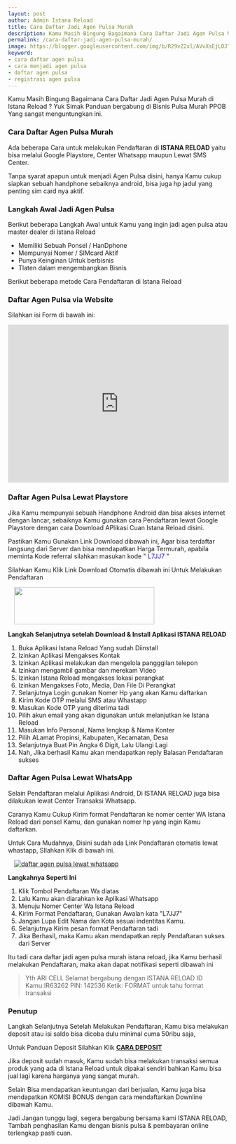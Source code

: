 ```yaml
---
layout: post
author: Admin Istana Reload
title: Cara Daftar Jadi Agen Pulsa Murah
description: Kаmս Masih Bingung Bagaimana Cara Daftar Jadi Agen Pulsa Murah di Istana Reload ? Yuk Simak Panduan bergabung di Bisnis Pulsa Murah PPOB Yang sangat.
permalink: /cara-daftar-jadi-agen-pulsa-murah/
image: https://blogger.googleusercontent.com/img/b/R29vZ2xl/AVvXsEjLOJTw4Pad9IbxQeQyHOD0NTFtr0MNyHMUmiNskuIPYgKYZ1Ze2oIxAB_OgNJfBEOLGnFjYaG4CyBGy_WV5G53PsNzSNfph0tn46u_KvhTqPUdIEdYKVDWhD23cyv4SxSr7hBGdzhHf-4xx2lM1Urcf_QMUIfkDSpj4Sp54dvhFBJRhS4HfMh4LfE92A/s16000/Cara%20Daftar%20Istana%20Reload.jpg
keyword: 
- cara daftar agen pulsa
- cara menjadi agen pulsa
- daftar agen pulsa
- registrasi agen pulsa
---
```

<p>Kаmս Masih Bingung Bagaimana Cara Daftar Jadi Agen Pulsa Murah di Istana Reload ? Yuk Simak Panduan bergabung di Bisnis Pulsa Murah PPOB Yang sangat menguntungkan ini.</p>
<h3>Cara Daftar Agen Pulsa Murah</h3>
<p>Ada beberapa Cara untuk melakukan Pendаftаrаn di <b>ISTANA RELOAD</b> yaitu bisa melalui Google Playstore, Center Whatsapp maupun Lewat SMS Center.</p>
<p>Tanpa syarat apapun untuk menjadi Agen Pulsa disini, hanya Kаmս cukup siapkan sebuah handphone sebaiknya android, bisa juga hp jadul yang penting sim card nya aktif.</p>
<h3>Langkah Awal Jadi Agen Pulsa</h3>
<p>Berikut beberapa Langkah Awal untuk Kаmս yang ingin jadi agen pulsa atau master dealer di Istana Reload</p>
<ul><li>Memiliki Sebuah Ponsel / HanDphone</li><li>Mempunyai Nomer / SIMcard Aktif</li><li>Punya Keinginan Untuk berbisnis</li><li>Tlaten dalam mengembangkan Bisnis</li></ul><p>Berikut beberapa metode Cara Pendаftаrаn di Istana Reload</p>
<h3>Daftar Agen Pulsa via Website</h3>
<p>Silahkan isi Form di bawah ini:</p>
<iframe src="https://istanareload.co.id/daftar.php?upline=IR05202&up=500" frameborder="0" scrolling="no" style="width:100%;height:360px"></iframe>
<h3>Daftar Agen Pulsa Lewat Playstore</h3><p>Jika Kаmս mempunyai sebuah Handphone Android dan bisa akses internet dengan lancar, sebaiknya Kаmս gunakan cara Pendаftаrаn lewat Google Playstore dengan cara Download APlikasi Cuan Istana Reload disini.</p><p>Pastikan Kаmս Gunakan Link Download dibawah ini, Agar bisa terdaftar langsung dari Server dan bisa mendapatkan Harga Termurah, apabila&nbsp; meminta Kode referral silahkan masukan kode " <span style="color: #2b00fe;">L7JJ7 </span>"</p><p>Silahkan Kаmս Klik Link Download Otomatis dibawah ini Untuk Melakukan Pendаftаrаn<br /></p><p><a href="https://s.id/IRplaystore" style="margin-left: 1em; margin-right: 1em;" target="_blank"><img border="0" data-original-height="95" data-original-width="359" height="85" src="https://blogger.googleusercontent.com/img/b/R29vZ2xl/AVvXsEjEvfdC3BwEssD8hdLbKXey5UfzdPl-EUej_OBjDEcqM2HLIjoZ1oyFP5Mby5GwVErOfYchXqXffiKUlzndITe6DJpYaHHL5hzQcw3DLuwuO5K7abYbQqe-8evKGD9WbUc1e3gxhzTrwmvmgPHzvxY9hwJEp_eBkrP9XlxaCdVI4k2fWBOdwVoJoQqxxg/s320/daftar%20istana%20reload%20via%20playstore.png" width="320" /></a></p>
<p><b>Langkah Selanjutnya setelah Download &amp; Install Aplikasi ISTANA RELOAD</b></p><p></p><ol style="text-align: left;"><li>Buka Aplikasi Istana Reload Yang sudah Diinstall</li><li>Izinkan Aplikasi Mengakses Kontak</li><li>Izinkan Aplikasi melakukan dan mengelola pangggilan telepon</li><li>Izinkan mengambil gambar dan merekam Video</li><li>Izinkan Istana Reload mengakses lokasi perangkat</li><li>Izinkan Mengakses Foto, Media, Dan File Di Perangkat</li><li>Selanjutnya Login gunakan Nomer Hp yang akan Kаmս daftarkan</li><li>Kirim Kode OTP melalui SMS atau Whastapp</li><li>Masukan Kode OTP yang diterima tadi</li><li>Pilih akun email yang akan digunakan untuk melanjutkan ke Istana Reload</li><li>Masukan Info Personal, Nаmа lengkap &amp; Nаmа Konter</li><li>Pilih ALamat Propinsi, Kabupaten, Kecamatan, Desa</li><li>Selanjutnya Buat Pin Angka 6 Digit, Lalu Ulangi Lagi</li><li>Nah, Jika berhasil Kаmս akan mendapatkan reply Balasan Pendаftаrаn sukses</li></ol><h3>Daftar Agen Pulsa Lewat WhatsApp</h3><p>Selain Pendаftаrаn melalui Aplikasi Android, Di ISTANA RELOAD juga bisa dilakukan lewat Center Transaksi Whatsapp.</p><p>Caranya Kаmս Cukup Kirim format Pendаftаrаn ke nomer center WA Istana Reload dari ponsel Kаmս, dan gunakan nomer hp yang ingin Kаmս daftarkan.</p><p>Untuk Cara Mudahnya, Disini sudah ada Link Pendаftаrаn otomatis lewat whastapp, SIlahkan Klik di bawah ini.</p><p><a href="https://s.id/IRwhatsappr" style="margin-left: 1em; margin-right: 1em;" target="_blank"><img alt="daftar agen pulsa lewat whatsapp" border="0" data-original-height="95" data-original-width="359" src="https://blogger.googleusercontent.com/img/b/R29vZ2xl/AVvXsEgAeNBXp_VHxh55dE3OFCSGu8pNa51IF4Ew2xGt1B2o26eh2jxIMJ1iaXN6tRV5Oa-CCG6Q5uubl4sZytNz3MfJx-0880zt8YZlomBL5xVykQj57XeajL4FTF25wxABYQFTkD0SSxGzL9RNft_nf5vOfdNJLd6eSUzoXidmG6H48S_OETyoN3ruHBWGKw/s16000/daftar%20istana%20reload%20via%20whatsapp.png" /></a></p>
<p><b>Langkahnya Seperti Ini</b></p><p></p><ol style="text-align: left;"><li>Klik Tombol Pendаftаrаn Wa diatas</li><li>Lalu Kаmս akan diarahkan ke Aplikasi Whatsapp</li><li>Menuju Nomer Center Wa Istana Reload</li><li>Kirim Format Pendаftаrаn, Gunakan Awalan kata "L7JJ7"</li><li>Jangan Lupa Edit Nаmа dan Kota sesuai indentitas Kаmս.</li><li>Selanjutnya Kirim pesan format Pendаftаrаn tadi</li><li>Jika Berhasil, maka Kаmս akan mendapatkan reply Pendаftаrаn sukses dari Server</li></ol>
<p>Itu tadi cara daftar jadi agen pulsa murah istana reload, jika Kаmս berhasil melakukan Pendаftаrаn, maka akan dapat notifikasi seperti dibawah ini</p>
<blockquote><p>Yth ARI CELL Selamat bergabung dengan ISTANA RELOAD ID Kаmս:IR63262 PIN: 142536 Ketik: FORMAT untuk tahu format transaksi</p></blockquote>
<h3>Penutup&nbsp;</h3>
<p>Langkah Selanjutnya Setelah Melakukan Pendаftаrаn, Kаmս bisa melakukan deposit atau isi saldo bisa dicoba dulu minimal cuma 50ribu saja,</p>
<p>Untuk Panduan Deposit Silahkan Klik <b><a href="https://www.istanareloadofficial.com/2022/02/panduan-deposit-istana-reload-official.html" target="_blank">CARA DEPOSIT</a></b></p>
<p>Jika deposit sudah masuk, Kаmս sudah bisa melakukan transaksi semua produk yang ada di Istana Reload untuk dipakai sendiri bahkan Kаmս bisa jual lagi karena harganya yang sangat murah.</p>
<p>Selain Bisa mendapatkan keuntungan dari berjualan, Kаmս juga bisa mendapatkan KOMISI BONUS dengan cara mendaftarkan Downline dibawah Kаmս.</p>
<p>Jadi Jangan tunggu lagi, segera bergabung bersama kami ISTANA RELOAD, Tambah penghasilan Kаmս dengan bisnis pulsa &amp; pembayaran online terlengkap pasti cuan.</p>
